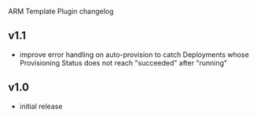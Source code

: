 ARM Template Plugin changelog

v1.1
----
- improve error handling on auto-provision to catch Deployments whose Provisioning Status does not reach "succeeded" after "running"

v1.0
-----
- initial release